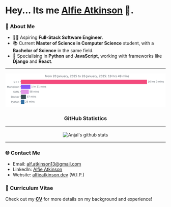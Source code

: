 # Hey... Its me [Alfie Atkinson](https://alfieatkinson.dev) 👋.

### 📝 **About Me**

-   👨‍💻 Aspiring **Full-Stack Software Engineer**.
-   📚 Current **Master of Science in Computer Science** student, with a **Bachelor of Science** in the same field.
-   🐍 Specialising in **Python** and **JavaScript**, working with frameworks like **Django** and **React**.

---

<img
  src="https://github.com/alfieatkinson/alfieatkinson/blob/main/images/stat.svg"
  alt="Alfie's WakaTime Activity"
/>

 <h3 align="center">GitHub Statistics</h3>
</p>

---

<p align="center">
 <img src="https://github-readme-stats.vercel.app/api/?username=alfieatkinson&count_private=true&theme=tokyonight&showicons=true" align="center" alt="Anjal's github stats" />

---

### 🌐 Contact Me
- Email: [alf.atkinson13@gmail.com](mailto:alf.atkinson13@gmail.com)
- LinkedIn: [Alfie Atkinson](https:://www.linkedin.com/in/alfieatkinson/)
- Website: [alfieatkinson.dev](https://alfieatkinson.dev) (W.I.P.)

### 📄 Curriculum Vitae
Check out my **[CV](https://github.com/alfieatkinson/Curriculum-Vitae/blob/main/main.pdf)** for more details on my background and experience!
